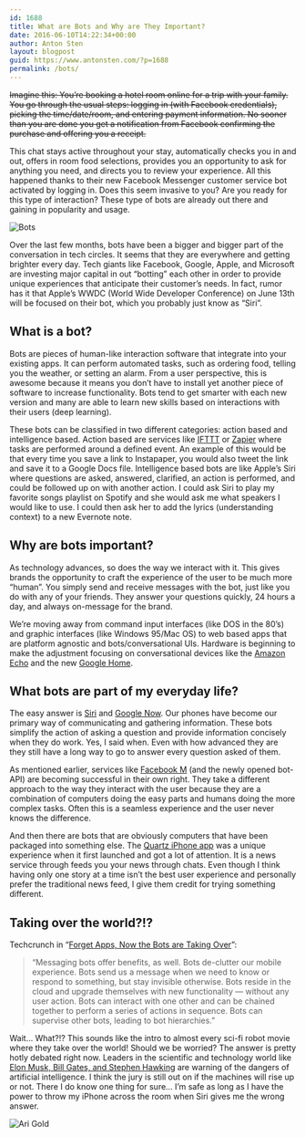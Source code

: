 ```yaml
---
id: 1688
title: What are Bots and Why are They Important?
date: 2016-06-10T14:22:34+00:00
author: Anton Sten
layout: blogpost
guid: https://www.antonsten.com/?p=1688
permalink: /bots/
---
```

~~Imagine this: You’re booking a hotel room online for a trip with your family. You go through the usual steps: logging in (with Facebook credentials), picking the time/date/room, and entering payment information. No sooner than you are done you get a notification from Facebook confirming the purchase and offering you a receipt.~~

This chat stays active throughout your stay, automatically checks you in and out, offers in room food selections, provides you an opportunity to ask for anything you need, and directs you to review your experience. All this happened thanks to their new Facebook Messenger customer service bot activated by logging in. Does this seem invasive to you? Are you ready for this type of interaction? These type of bots are already out there and gaining in popularity and usage.

![Bots](/images/blog/giphy-tumblr.gif)

Over the last few months, bots have been a bigger and bigger part of the conversation in tech circles. It seems that they are everywhere and getting brighter every day. Tech giants like Facebook, Google, Apple, and Microsoft are investing major capital in out “botting” each other in order to provide unique experiences that anticipate their customer’s needs. In fact, rumor has it that Apple’s WWDC (World Wide Developer Conference) on June 13th will be focused on their bot, which you probably just know as “Siri”.

## What is a bot?

Bots are pieces of human-like interaction software that integrate into your existing apps. It can perform automated tasks, such as ordering food, telling you the weather, or setting an alarm. From a user perspective, this is awesome because it means you don’t have to install yet another piece of software to increase functionality. Bots tend to get smarter with each new version and many are able to learn new skills based on interactions with their users (deep learning).

These bots can be classified in two different categories: action based and intelligence based. Action based are services like <a href="http://www.ifttt.com" target="_blank">IFTTT</a> or <a href="http://www.zapier.com" target="_blank">Zapier</a> where tasks are performed around a defined event. An example of this would be that every time you save a link to Instapaper, you would also tweet the link and save it to a Google Docs file. Intelligence based bots are like Apple’s Siri where questions are asked, answered, clarified, an action is performed, and could be followed up on with another action. I could ask Siri to play my favorite songs playlist on Spotify and she would ask me what speakers I would like to use. I could then ask her to add the lyrics (understanding context) to a new Evernote note.

## Why are bots important?

As technology advances, so does the way we interact with it. This gives brands the opportunity to craft the experience of the user to be much more “human”. You simply send and receive messages with the bot, just like you do with any of your friends. They answer your questions quickly, 24 hours a day, and always on-message for the brand.

We’re moving away from command input interfaces (like DOS in the 80’s) and graphic interfaces (like Windows 95/Mac OS) to web based apps that are platform agnostic and bots/conversational UIs. Hardware is beginning to make the adjustment focusing on conversational devices like the <a href="http://www.amazon.com/Amazon-Echo-Bluetooth-Speaker-with-WiFi-Alexa/dp/B00X4WHP5E" target="_blank">Amazon Echo</a> and the new <a href="https://home.google.com" target="_blank">Google Home</a>.

## What bots are part of my everyday life?

The easy answer is <a href="http://www.apple.com/ios/siri/" target="_blank">Siri</a> and <a href="https://www.google.com/landing/now/" target="_blank">Google Now</a>. Our phones have become our primary way of communicating and gathering information. These bots simplify the action of asking a question and provide information concisely when they do work. Yes, I said when. Even with how advanced they are they still have a long way to go to answer every question asked of them.

As mentioned earlier, services like <a href="http://www.theverge.com/2015/10/26/9605526/facebook-m-hands-on-personal-assistant-ai" target="_blank">Facebook M</a> (and the newly opened bot-API) are becoming successful in their own right. They take a different approach to the way they interact with the user because they are a combination of computers doing the easy parts and humans doing the more complex tasks. Often this is a seamless experience and the user never knows the difference.

And then there are bots that are obviously computers that have been packaged into something else. The <a href="http://qz.com/613700/its-here-quartzs-first-news-app-for-iphone/" target="_blank">Quartz iPhone app</a> was a unique experience when it first launched and got a lot of attention. It is a news service through feeds you your news through chats. Even though I think having only one story at a time isn’t the best user experience and personally prefer the traditional news feed, I give them credit for trying something different.

## Taking over the world?!?

Techcrunch in “<a href="http://techcrunch.com/2015/09/29/forget-apps-now-the-bots-take-over/" target="_blank">Forget Apps, Now the Bots are Taking Over</a>”:

>“Messaging bots offer benefits, as well. Bots de-clutter our mobile experience. Bots send us a message when we need to know or respond to something, but stay invisible otherwise. Bots reside in the cloud and upgrade themselves with new functionality — without any user action. Bots can interact with one other and can be chained together to perform a series of actions in sequence. Bots can supervise other bots, leading to bot hierarchies.”

Wait… What?!? This sounds like the intro to almost every sci-fi robot movie where they take over the world! Should we be worried? The answer is pretty hotly debated right now. Leaders in the scientific and technology world like <a href="http://observer.com/2015/08/stephen-hawking-elon-musk-and-bill-gates-warn-about-artificial-intelligence/" target="_blank">Elon Musk, Bill Gates, and Stephen Hawking</a> are warning of the dangers of artificial intelligence. I think the jury is still out on if the machines will rise up or not. There I do know one thing for sure… I’m safe as long as I have the power to throw my iPhone across the room when Siri gives me the wrong answer.

![Ari Gold](/images/blog/giphy-arigold.gif)
